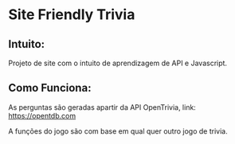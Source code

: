 
<h1>Site Friendly Trivia</h1>
<h2>Intuito:</h2>
<p>Projeto de site com o intuito de aprendizagem de API e Javascript.</p>
<h2>Como Funciona:</h2>
<p>As perguntas são geradas apartir da API OpenTrivia, link: <a href="https://opentdb.com">https://opentdb.com</a></p>
<p>A funções do jogo são com base em qual quer outro jogo de trivia.</p>
